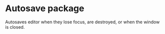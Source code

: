 # Autosave package

Autosaves editor when they lose focus, are destroyed, or when the window is
closed.
